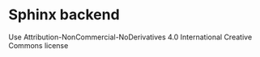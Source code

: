 # Sphinx backend
Use Attribution-NonCommercial-NoDerivatives 4.0 International Creative Commons license